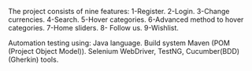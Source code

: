 The project consists of nine features: 1-Register. 2-Login. 3-Change currencies. 4-Search. 5-Hover categories. 6-Advanced method to hover categories. 7-Home sliders. 8- Follow us. 9-Wishlist.

Automation testing using: Java language. Build system Maven (POM (Project Object Model)). Selenium WebDriver, TestNG, Cucumber(BDD)(Gherkin) tools.
